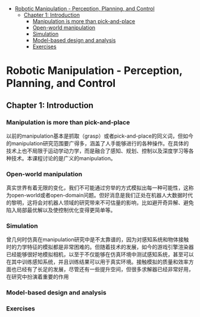 - [Robotic Manipulation - Perception, Planning, and Control](#robotic-manipulation---perception-planning-and-control)
  - [Chapter 1: Introduction](#chapter-1-introduction)
    - [Manipulation is more than pick-and-place](#manipulation-is-more-than-pick-and-place)
    - [Open-world manipulation](#open-world-manipulation)
    - [Simulation](#simulation)
    - [Model-based design and analysis](#model-based-design-and-analysis)
    - [Exercises](#exercises)


# Robotic Manipulation - Perception, Planning, and Control

## Chapter 1: Introduction

### Manipulation is more than pick-and-place

以前的manipulation基本是抓取（grasp）或者pick-and-place的同义词，但如今的manipulation研究范围要广得多，涵盖了人手能够进行的各种操作。在具体的技术上也不局限于运动学动力学，而是融合了感知、规划、控制以及深度学习等各种技术。本课程讨论的是广义的manipulation。

### Open-world manipulation

真实世界有着无限的变化，我们不可能通过穷举的方式模拟出每一种可能性，这称为open-world或者open-domain问题。但好消息是我们正处在机器人大数据时代的黎明，这将会对机器人领域的研究带来不可估量的影响，比如避开奇异解、避免陷入局部最优解以及使控制优化变得更简单等。

### Simulation

曾几何时仿真在manipulation研究中是不太靠谱的，因为对感知系统和物体接触时的力学特征的模拟都是非常困难的。但随着技术的发展，如今的游戏引擎渲染器已经能够很好地模拟相机，以至于不仅能够在仿真环境中测试感知系统，甚至可以在其中训练感知系统，并且训练结果可以用于真实环境。接触模拟的质量和效率方面也已经有了长足的发展，尽管还有一些提升空间，但很多求解器已经非常好用，在研究中扮演着重要的作用

### Model-based design and analysis

### Exercises